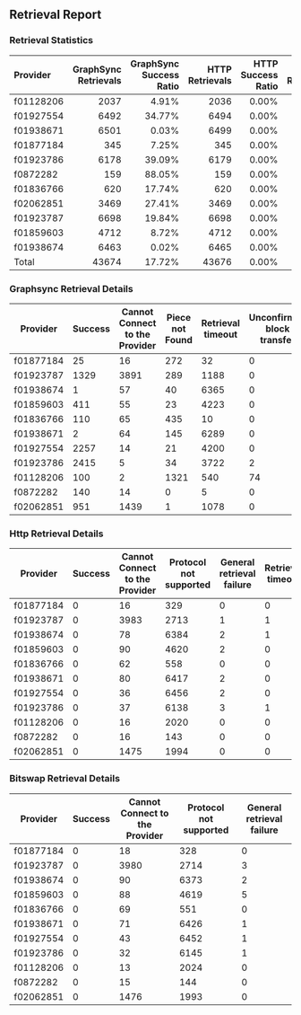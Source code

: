 ## Retrieval Report
### Retrieval Statistics
| Provider  | GraphSync Retrievals | GraphSync Success Ratio | HTTP Retrievals | HTTP Success Ratio | Bitswap Retrievals | Bitswap Success Ratio |
| :-------- | -------------------: | ----------------------: | --------------: | -----------------: | -----------------: | --------------------: |
| f01128206 |                 2037 |                   4.91% |            2036 |              0.00% |               2037 |                 0.00% |
| f01927554 |                 6492 |                  34.77% |            6494 |              0.00% |               6496 |                 0.00% |
| f01938671 |                 6501 |                   0.03% |            6499 |              0.00% |               6498 |                 0.00% |
| f01877184 |                  345 |                   7.25% |             345 |              0.00% |                346 |                 0.00% |
| f01923786 |                 6178 |                  39.09% |            6179 |              0.00% |               6178 |                 0.00% |
| f0872282  |                  159 |                  88.05% |             159 |              0.00% |                159 |                 0.00% |
| f01836766 |                  620 |                  17.74% |             620 |              0.00% |                620 |                 0.00% |
| f02062851 |                 3469 |                  27.41% |            3469 |              0.00% |               3469 |                 0.00% |
| f01923787 |                 6698 |                  19.84% |            6698 |              0.00% |               6697 |                 0.00% |
| f01859603 |                 4712 |                   8.72% |            4712 |              0.00% |               4712 |                 0.00% |
| f01938674 |                 6463 |                   0.02% |            6465 |              0.00% |               6465 |                 0.00% |
| Total     |                43674 |                  17.72% |           43676 |              0.00% |              43677 |                 0.00% |

### Graphsync Retrieval Details
| Provider  | Success | Cannot Connect to the Provider | Piece not Found | Retrieval timeout | Unconfirmed block transfer | General retrieval failure |
| --------- | ------- | ------------------------------ | --------------- | ----------------- | -------------------------- | ------------------------- |
| f01877184 | 25      | 16                             | 272             | 32                | 0                          | 0                         |
| f01923787 | 1329    | 3891                           | 289             | 1188              | 0                          | 1                         |
| f01938674 | 1       | 57                             | 40              | 6365              | 0                          | 0                         |
| f01859603 | 411     | 55                             | 23              | 4223              | 0                          | 0                         |
| f01836766 | 110     | 65                             | 435             | 10                | 0                          | 0                         |
| f01938671 | 2       | 64                             | 145             | 6289              | 0                          | 1                         |
| f01927554 | 2257    | 14                             | 21              | 4200              | 0                          | 0                         |
| f01923786 | 2415    | 5                              | 34              | 3722              | 2                          | 0                         |
| f01128206 | 100     | 2                              | 1321            | 540               | 74                         | 0                         |
| f0872282  | 140     | 14                             | 0               | 5                 | 0                          | 0                         |
| f02062851 | 951     | 1439                           | 1               | 1078              | 0                          | 0                         |

### Http Retrieval Details
| Provider  | Success | Cannot Connect to the Provider | Protocol not supported | General retrieval failure | Retrieval timeout |
| --------- | ------- | ------------------------------ | ---------------------- | ------------------------- | ----------------- |
| f01877184 | 0       | 16                             | 329                    | 0                         | 0                 |
| f01923787 | 0       | 3983                           | 2713                   | 1                         | 1                 |
| f01938674 | 0       | 78                             | 6384                   | 2                         | 1                 |
| f01859603 | 0       | 90                             | 4620                   | 2                         | 0                 |
| f01836766 | 0       | 62                             | 558                    | 0                         | 0                 |
| f01938671 | 0       | 80                             | 6417                   | 2                         | 0                 |
| f01927554 | 0       | 36                             | 6456                   | 2                         | 0                 |
| f01923786 | 0       | 37                             | 6138                   | 3                         | 1                 |
| f01128206 | 0       | 16                             | 2020                   | 0                         | 0                 |
| f0872282  | 0       | 16                             | 143                    | 0                         | 0                 |
| f02062851 | 0       | 1475                           | 1994                   | 0                         | 0                 |

### Bitswap Retrieval Details
| Provider  | Success | Cannot Connect to the Provider | Protocol not supported | General retrieval failure |
| --------- | ------- | ------------------------------ | ---------------------- | ------------------------- |
| f01877184 | 0       | 18                             | 328                    | 0                         |
| f01923787 | 0       | 3980                           | 2714                   | 3                         |
| f01938674 | 0       | 90                             | 6373                   | 2                         |
| f01859603 | 0       | 88                             | 4619                   | 5                         |
| f01836766 | 0       | 69                             | 551                    | 0                         |
| f01938671 | 0       | 71                             | 6426                   | 1                         |
| f01927554 | 0       | 43                             | 6452                   | 1                         |
| f01923786 | 0       | 32                             | 6145                   | 1                         |
| f01128206 | 0       | 13                             | 2024                   | 0                         |
| f0872282  | 0       | 15                             | 144                    | 0                         |
| f02062851 | 0       | 1476                           | 1993                   | 0                         |

